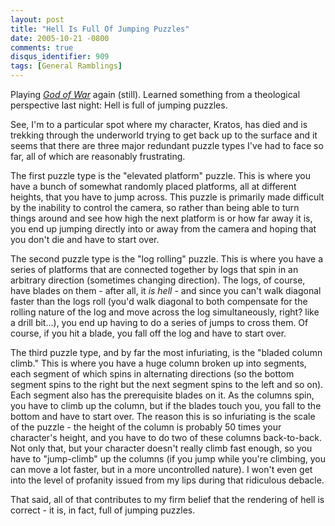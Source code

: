 ```yaml
---
layout: post
title: "Hell Is Full Of Jumping Puzzles"
date: 2005-10-21 -0800
comments: true
disqus_identifier: 909
tags: [General Ramblings]
---
```

Playing [*God of
War*](http://www.amazon.com/exec/obidos/ASIN/B0002XL3BA/mhsvortex) again
(still). Learned something from a theological perspective last night:
Hell is full of jumping puzzles.

 See, I'm to a particular spot where my character, Kratos, has died and
is trekking through the underworld trying to get back up to the surface
and it seems that there are three major redundant puzzle types I've had
to face so far, all of which are reasonably frustrating.

 The first puzzle type is the "elevated platform" puzzle. This is where
you have a bunch of somewhat randomly placed platforms, all at different
heights, that you have to jump across. This puzzle is primarily made
difficult by the inability to control the camera, so rather than being
able to turn things around and see how high the next platform is or how
far away it is, you end up jumping directly into or away from the camera
and hoping that you don't die and have to start over.

 The second puzzle type is the "log rolling" puzzle. This is where you
have a series of platforms that are connected together by logs that spin
in an arbitrary direction (sometimes changing direction). The logs, of
course, have blades on them - after all, it *is hell* - and since you
can't walk diagonal faster than the logs roll (you'd walk diagonal to
both compensate for the rolling nature of the log and move across the
log simultaneously, right? like a drill bit...), you end up having to do
a series of jumps to cross them. Of course, if you hit a blade, you fall
off the log and have to start over.

 The third puzzle type, and by far the most infuriating, is the "bladed
column climb." This is where you have a huge column broken up into
segments, each segment of which spins in alternating directions (so the
bottom segment spins to the right but the next segment spins to the left
and so on). Each segment also has the prerequisite blades on it. As the
columns spin, you have to climb up the column, but if the blades touch
you, you fall to the bottom and have to start over. The reason this is
so infuriating is the scale of the puzzle - the height of the column is
probably 50 times your character's height, and you have to do two of
these columns back-to-back. Not only that, but your character doesn't
really climb fast enough, so you have to "jump-climb" up the columns (if
you jump while you're climbing, you can move a lot faster, but in a more
uncontrolled nature). I won't even get into the level of profanity
issued from my lips during that ridiculous debacle.

 That said, all of that contributes to my firm belief that the rendering
of hell is correct - it is, in fact, full of jumping puzzles.
